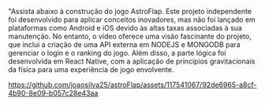 "Assista abaixo à construção do jogo AstroFlap. Este projeto independente foi desenvolvido para aplicar conceitos inovadores, mas não foi lançado em plataformas como Android e iOS devido às altas taxas associadas à sua manutenção. No entanto, o vídeo oferece uma visão fascinante do projeto, que inclui a criação de uma API externa em NODEJS e MONGODB para gerenciar o login e o ranking do jogo. Além disso, a parte lógica foi desenvolvida em React Native, com a aplicação de princípios gravitacionais da física para uma experiência de jogo envolvente.



https://github.com/joaosilva25/astroFlap/assets/117541067/92de6965-a8cf-4b90-8e09-b057c28e43aa




